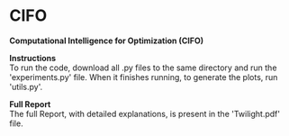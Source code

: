 # CIFO 
**Computational Intelligence for Optimization (CIFO)** 
<br>

**Instructions**
<br>
To run the code, download all .py files to the same directory and run the 'experiments.py' file. When it finishes running, to generate the plots, run 'utils.py'.
<br>

**Full Report**
<br>
The full Report, with detailed explanations, is present in the 'Twilight.pdf' file.
<br>
